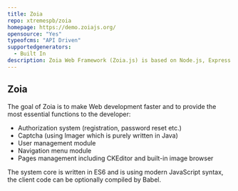 ```yaml
---
title: Zoia
repo: xtremespb/zoia
homepage: https://demo.zoiajs.org/
opensource: "Yes"
typeofcms: "API Driven"
supportedgenerators:
  - Built In
description: Zoia Web Framework (Zoia.js) is based on Node.js, Express.js and MongoDB.
---
```

## Zoia
The goal of Zoia is to make Web development faster and to provide the most essential functions to the developer:

- Authorization system (registration, password reset etc.)
- Captcha (using Imager which is purely written in Java)
- User management module
- Navigation menu module
- Pages management including CKEditor and built-in image browser

The system core is written in ES6 and is using modern JavaScript syntax, the client code can be optionally compiled by Babel.
